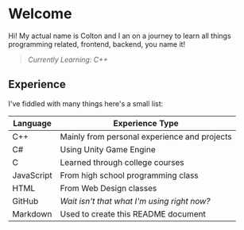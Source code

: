 # Welcome

Hi! My actual name is Colton and I an on a journey to learn all things programming related, frontend, backend, you name it!
> *Currently Learning: C++*

## Experience

I've fiddled with many things here's a small list:

|Language        |  Experience Type                          
|----------------|--------------------
| C++            | Mainly from personal experience and projects    
| C#             | Using Unity Game Engine            
| C              | Learned through college courses
| JavaScript     | From high school programming class 
| HTML           | From Web Design classes
| GitHub         | *Wait isn't that what I'm using right now?*
| Markdown       | Used to create this README document

<!---
Dead245/Dead245 is a ✨ special ✨ repository because its `README.md` (this file) appears on your GitHub profile.
You can click the Preview link to take a look at your changes.
--->
